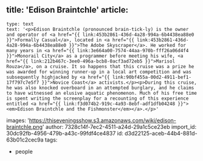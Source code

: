 title: 'Edison Braintchle'
article:
  -
    type: text
    text: '<p>Edison Braintchle (pronounced brain-tick-ly) is the owner and operator of <a href="{{ link:453b2861-436d-4a28-994a-6b4438ea88e0 }}">Formally Casual</a>, located in <a href="{{ link:453b2861-436d-4a28-994a-6b4438ea88e0 }}">The Adobe Skyscraper</a>. He worked for many years in <a href="{{ link:3e664a00-7574-44aa-970b-fff26a06d4f4 }}">Monorail City</a> as a programmer before meeting his wife, <a href="{{ link:212b467c-3ee0-496a-bcb8-0acf3ad72eb5 }}">Marisol Rouza</a>, on a cruise. It so happens that this cruise was a prize he was awarded for winning runner-up in a local art competition and was subsequently highjacked by <a href="{{ link:90bf455a-00d2-4911-bef1-17f797c7e5f7 }}">Novice Coast</a> activists.</p><p>During this cruise, he was also knocked overboard in an attempted burglary, and he claims to have witnessed an elusive aquatic phenomenon. Much of his free time is spent writing the screenplay for a recounting of this experience entitled <a href="{{ link:f3d074b2-919c-4a93-8ebf-adf1dfb04248 }}"><em>Edison Braintchle and the Fishmonster</em></a>.</p>'
images: 'https://thiseveningsshow.s3.amazonaws.com/wiki/edison-braintchle.png'
author: 7328c14f-7ec2-4511-a24d-29a1c5ce23eb
import_id: 30dc92fb-4956-479b-a43c-99fdf4ce4837
id: d3d22125-aceb-44b4-881d-63b01c2cec9a
tags:
  - people

